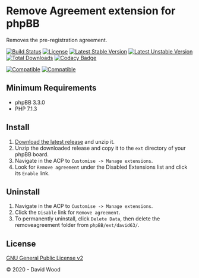 # Remove Agreement extension for phpBB

Removes the pre-registration agreement.

[![Build Status](https://travis-ci.com/david63/removeagreement.svg?branch=master)](https://travis-ci.com/david63/removeagreement)
[![License](https://poser.pugx.org/david63/removeagreement/license)](https://packagist.org/packages/david63/removeagreement)
[![Latest Stable Version](https://poser.pugx.org/david63/removeagreement/v/stable)](https://packagist.org/packages/david63/removeagreement)
[![Latest Unstable Version](https://poser.pugx.org/david63/removeagreement/v/unstable)](https://packagist.org/packages/david63/removeagreement)
[![Total Downloads](https://poser.pugx.org/david63/removeagreement/downloads)](https://packagist.org/packages/david63/removeagreement)
[![Codacy Badge](https://api.codacy.com/project/badge/Grade/70121ab0eb79407da920cf37aa4f2962)](https://www.codacy.com/manual/david63/removeagreement?utm_source=github.com&amp;utm_medium=referral&amp;utm_content=david63/removeagreement&amp;utm_campaign=Badge_Grade)

[![Compatible](https://img.shields.io/badge/compatible-phpBB:3.2.x-blue.svg)](https://shields.io/)
[![Compatible](https://img.shields.io/badge/compatible-phpBB:3.3.x-blue.svg)](https://shields.io/)

## Minimum Requirements
* phpBB 3.3.0
* PHP 7.1.3

## Install
1. [Download the latest release](https://github.com/david63/removeagreement/archive/3.3.zip) and unzip it.
2. Unzip the downloaded release and copy it to the `ext` directory of your phpBB board.
3. Navigate in the ACP to `Customise -> Manage extensions`.
4. Look for `Remove agreement` under the Disabled Extensions list and click its `Enable` link.

## Uninstall
1. Navigate in the ACP to `Customise -> Manage extensions`.
2. Click the `Disable` link for `Remove agreement`.
3. To permanently uninstall, click `Delete Data`, then delete the removeagreement folder from `phpBB/ext/david63/`.

## License
[GNU General Public License v2](http://opensource.org/licenses/GPL-2.0)

© 2020 - David Wood